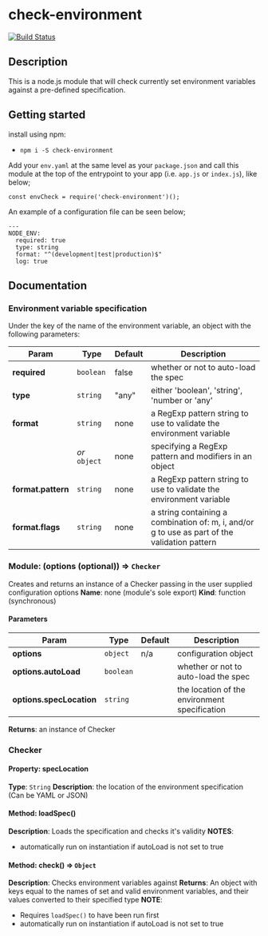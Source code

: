 # check-environment

[![Build Status](https://travis-ci.org/maxcbc/png-compare.svg?branch=develop)](https://travis-ci.org/maxcbc/check-environment)

## Description

This is a node.js module that will check currently set environment variables against a pre-defined specification.

## Getting started

install using npm:
 - `npm i -S check-environment`

Add your `env.yaml` at the same level as your `package.json` and call this module at the top of the entrypoint to your app (i.e. `app.js` or `index.js`), like below;

```
const envCheck = require('check-environment')();
```

An example of a configuration file can be seen below;

```
---
NODE_ENV:
  required: true
  type: string
  format: "^(development|test|production)$"
  log: true
```

## Documentation

### Environment variable specification

Under the key of the name of the environment variable, an object with the following parameters:

| Param                  | Type          | Default | Description                                                                                   |
| ---------------------- | ------------- | ------- | --------------------------------------------------------------------------------------------- |
| **required**           | `boolean`     | false   | whether or not to auto-load the spec                                                          |
| **type**               | `string`      | "any"   | either 'boolean', 'string', 'number or 'any'                                                  |
| **format**             | `string`      | none    | a RegExp pattern string to use to validate the environment variable                           |
|                        | _or_ `object` | none    | specifying a RegExp pattern and modifiers in an object                                        |
| **format.pattern**     | `string`      | none    | a RegExp pattern string to use to validate the environment variable                           |
| **format.flags**       | `string`      | none    | a string containing a combination of: m, i, and/or g to use as part of the validation pattern |

### Module: (options (optional)) ⇒ `Checker`
Creates and returns an instance of a Checker passing in the user supplied configuration options
**Name**: none (module's sole export)
**Kind**: function (synchronous)

#### Parameters

| Param                    | Type      | Default | Description                                     |
| ------------------------ | --------- | ------- | ----------------------------------------------- |
| **options**              | `object`  |   n/a   | configuration object                            |
| **options.autoLoad**     | `boolean` |         | whether or not to auto-load the spec            |
| **options.specLocation** | `string`  |         | the location of the environment specification   |


**Returns**: an instance of Checker

### Checker

#### Property: specLocation
**Type**: `String`
**Description**: the location of the environment specification (Can be YAML or JSON)

#### Method: loadSpec() 
**Description**: Loads the specification and checks it's validity
**NOTES**: 
 - automatically run on instantiation if autoLoad is not set to true

#### Method: check() => `Object`
**Description**: Checks environment variables against
**Returns**: An object with keys equal to the names of set and valid environment variables, and their values converted to their specified type
**NOTE**:
 - Requires `loadSpec()` to have been run first
 - automatically run on instantiation if autoLoad is not set to true



